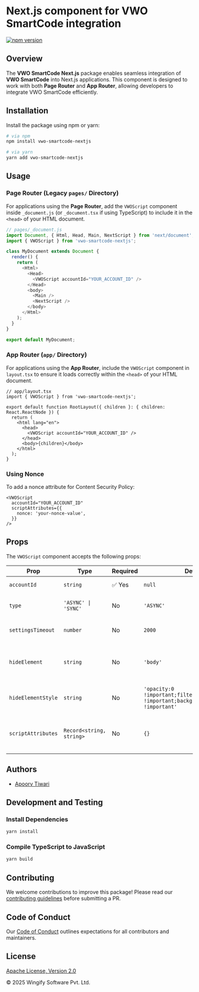 # Next.js component for VWO SmartCode integration

[![npm version](https://img.shields.io/npm/v/vwo-smartcode-nextjs?style=for-the-badge&color=grey&logo=npm)](https://www.npmjs.com/package/vwo-smartcode-nextjs)

## Overview

The **VWO SmartCode Next.js** package enables seamless integration of **VWO SmartCode** into Next.js applications. This component is designed to work with both **Page Router** and **App Router**, allowing developers to integrate VWO SmartCode efficiently.

## Installation

Install the package using npm or yarn:

```bash
# via npm
npm install vwo-smartcode-nextjs

# via yarn
yarn add vwo-smartcode-nextjs
```

## Usage

### Page Router (Legacy `pages/` Directory)

For applications using the **Page Router**, add the `VWOScript` component inside `_document.js` (or `_document.tsx` if using TypeScript) to include it in the `<head>` of your HTML document.

```javascript
// pages/_document.js
import Document, { Html, Head, Main, NextScript } from 'next/document';
import { VWOScript } from 'vwo-smartcode-nextjs';

class MyDocument extends Document {
  render() {
    return (
      <Html>
        <Head>
          <VWOScript accountId="YOUR_ACCOUNT_ID" />
        </Head>
        <body>
          <Main />
          <NextScript />
        </body>
      </Html>
    );
  }
}

export default MyDocument;
```

### App Router (`app/` Directory)

For applications using the **App Router**, include the `VWOScript` component in `layout.tsx` to ensure it loads correctly within the `<head>` of your HTML document.

```tsx
// app/layout.tsx
import { VWOScript } from 'vwo-smartcode-nextjs';

export default function RootLayout({ children }: { children: React.ReactNode }) {
  return (
    <html lang="en">
      <head>
        <VWOScript accountId="YOUR_ACCOUNT_ID" />
      </head>
      <body>{children}</body>
    </html>
  );
}
```

### Using Nonce

To add a nonce attribute for Content Security Policy:

```tsx
<VWOScript
  accountId="YOUR_ACCOUNT_ID"
  scriptAttributes={{
    nonce: 'your-nonce-value',
  }}
/>
```

## Props

The `VWOScript` component accepts the following props:

| Prop               | Type                     | Required | Default                                                                                | Description                                         |
| ------------------ | ------------------------ | -------- | -------------------------------------------------------------------------------------- | --------------------------------------------------- |
| `accountId`        | `string`                 | ✅ Yes   | `null`                                                                                 | Your VWO account ID                                 |
| `type`             | `'ASYNC' \| 'SYNC'`      | No       | `'ASYNC'`                                                                              | Type of VWO script loading                          |
| `settingsTimeout`  | `number`                 | No       | `2000`                                                                                 | Timeout for settings initialization                 |
| `hideElement`      | `string`                 | No       | `'body'`                                                                               | CSS selector for the element to be hidden           |
| `hideElementStyle` | `string`                 | No       | `'opacity:0 !important;filter:alpha(opacity=0) !important;background:none !important'` | CSS styles applied to the hidden element            |
| `scriptAttributes` | `Record<string, string>` | No       | `{}`                                                                                   | Additional attributes to be added to the script tag |

## Authors

- [Apoorv Tiwari](https://github.com/Ragnarrlothbrok)

## Development and Testing

### Install Dependencies

```bash
yarn install
```

### Compile TypeScript to JavaScript

```bash
yarn build
```

## Contributing

We welcome contributions to improve this package! Please read our [contributing guidelines](https://github.com/wingify/vwo-smartcode-nextjs/blob/master/CONTRIBUTING.md) before submitting a PR.

## Code of Conduct

Our [Code of Conduct](https://github.com/wingify/vwo-smartcode-nextjs/blob/master/CODE_OF_CONDUCT.md) outlines expectations for all contributors and maintainers.

## License

[Apache License, Version 2.0](https://github.com/wingify/vwo-smartcode-nextjs/blob/master/LICENSE)

&copy; 2025 Wingify Software Pvt. Ltd.
